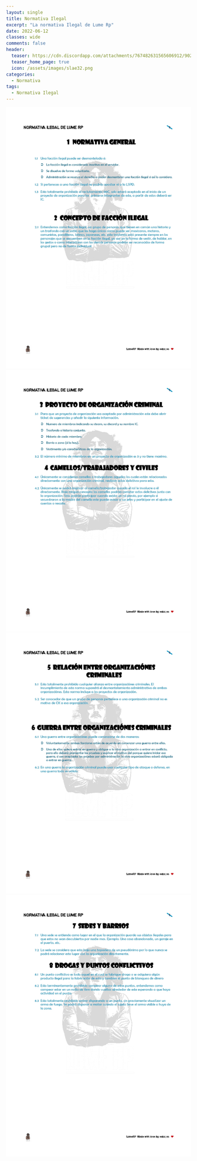 ```yaml
---
layout: single
title: Normativa Ilegal
excerpt: "La normativa Ilegal de Lume Rp"
date: 2022-06-12
classes: wide
comments: false
header:
  teaser: https://cdn.discordapp.com/attachments/767482631565606912/902219664803921970/2121.png
  teaser_home_page: true
  icon: /assets/images/slae32.png
categories:
  - Normativa
tags:  
  - Normativa Ilegal
---
```

        
![](/assets/images/post4/0001.jpg)
![](/assets/images/post4/0002.jpg)
![](/assets/images/post4/0003.jpg)
![](/assets/images/post4/0004.jpg)